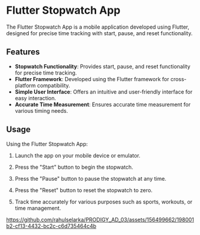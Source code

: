 # Flutter Stopwatch App

The Flutter Stopwatch App is a mobile application developed using Flutter, designed for precise time tracking with start, pause, and reset functionality.

## Features

- **Stopwatch Functionality**: Provides start, pause, and reset functionality for precise time tracking.
- **Flutter Framework**: Developed using the Flutter framework for cross-platform compatibility.
- **Simple User Interface**: Offers an intuitive and user-friendly interface for easy interaction.
- **Accurate Time Measurement**: Ensures accurate time measurement for various timing needs.


## Usage

Using the Flutter Stopwatch App:

1. Launch the app on your mobile device or emulator.

2. Press the "Start" button to begin the stopwatch.

3. Press the "Pause" button to pause the stopwatch at any time.

4. Press the "Reset" button to reset the stopwatch to zero.

5. Track time accurately for various purposes such as sports, workouts, or time management.


https://github.com/rahulselarka/PRODIGY_AD_03/assets/156499662/198001b2-cf13-4432-bc2c-c6d735464c4b

